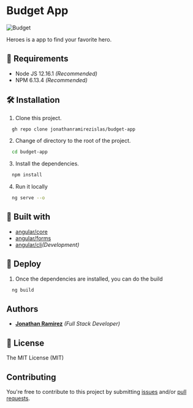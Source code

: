 # Budget App
    

![Budget](https://res.cloudinary.com/djuqxjkh3/image/upload/v1611882156/budget%20ap/budgetapp_1_gxltvs.gif)

Heroes is a app to find your favorite hero.

## 📢 Requirements
- Node JS 12.16.1 _(Recommended)_
- NPM 6.13.4 _(Recommended)_

## 🛠 Installation
1. Clone this project.
```bash
  gh repo clone jonathanramirezislas/budget-app
```
2. Change of directory to the root of the project.
```bash
  cd budget-app
```
3. Install the dependencies.
```bash
  npm install
```
4. Run it locally
```bash
  ng serve --o
```

## 🔧 Built with
- [angular/core](https://www.npmjs.com/package/@angular/core) 
- [angular/forms](https://angular.io/start/start-forms)
- [angular/cli](https://cli.angular.io/)_(Development)_


## 🚀 Deploy
1. Once the dependencies are installed, you can do the build
```bash
  ng build
```

## Authors

- **[Jonathan Ramirez](https://github.com/jonathanramirezislas)** _(Full Stack Developer)_


## 📜 License
The MIT License (MIT)

## Contributing

You're free to contribute to this project by submitting [issues](https://github.com/jonathanramirezislas/budget-app/issues) and/or [pull requests](https://github.com/jonathanramirezislas/budget-app/pulls).
